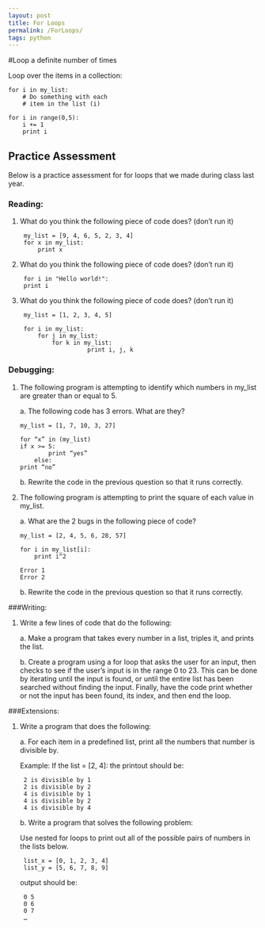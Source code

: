 ```yaml
---
layout: post
title: For Loops
permalink: /ForLoops/
tags: python
---
```


#Loop a definite number of times

Loop over the items in a collection:

	for i in my_list:
		# Do something with each
		# item in the list (i)

    for i in range(0,5):
        i += 1
        print i

## Practice Assessment

Below is a practice assessment for for loops that we made during class last year.

### Reading:

1. What do you think the following piece of code does? (don’t run it)
        
        my_list = [9, 4, 6, 5, 2, 3, 4]
        for x in my_list:
            print x

2. What do you think the following piece of code does? (don’t run it)

        for i in "Hello world!":
        print i

3. What do you think the following piece of code does? (don’t run it)

        my_list = [1, 2, 3, 4, 5]

        for i in my_list:
            for j in my_list:
                for k in my_list:
                          print i, j, k
            

### Debugging:

1.  The following program is attempting to identify which numbers in my_list are greater than or equal to 5.

    a. The following code has 3 errors. What are they?

        my_list = [1, 7, 10, 3, 27]

        for “x” in (my_list)
        if x >= 5:
                print “yes”
            else:
        print “no”

    b. Rewrite the code in the previous question so that it runs correctly.

2. The following program is attempting to print the square of each value in my_list.

    a. What are the 2 bugs in the following piece of code?

    ```
    my_list = [2, 4, 5, 6, 28, 57]

    for i in my_list[i]:
        print i^2

    Error 1
    Error 2
    ```

    b. Rewrite the code in the previous question so that it runs correctly.

###Writing:

1. Write a few lines of code that do the following:

    a. Make a program that takes every number in a list, triples it, and prints the list.

    b. Create a program using a for loop that asks the user for an input, then checks to see if the user’s input is in the range 0 to 23. This can be done by iterating until the input is found, or until the entire list has been searched without finding the input. Finally, have the code  print whether or not the input has been found, its index, and then end the loop.

###Extensions:

1. Write a program that does the following:
    
    a. For each item in a predefined list, print all the numbers that number is divisible by. 

    Example: If the list = [2, 4]: the printout should be:

        2 is divisible by 1
        2 is divisible by 2
        4 is divisible by 1
        4 is divisible by 2
        4 is divisible by 4

    b. Write a program that solves the following problem:

    Use nested for loops to print out all of the possible pairs of numbers in the lists below.

        list_x = [0, 1, 2, 3, 4]
        list_y = [5, 6, 7, 8, 9]

    output should be:
        
        0 5
        0 6
        0 7
        …
        



